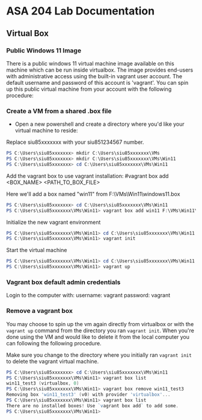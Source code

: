 # ASA 204 Lab Documentation

## Virtual Box

### Public Windows 11 Image

There is a public windows 11 virtual machine image available on this machine which can be run inside virtualbox.  The image provides end-users with administrative access using the built-in vagrant user account.  The default username and password of this account is 'vagrant'.  You can spin up this public virtual machine from your account with the following procedure:

### Create a VM from a shared .box file

- Open a new powershell and create a directory where you'd like your virtual machine to reside:

Replace siu85xxxxxxx with your siu851234567 number.

```powershell
PS C:\Users\siu85xxxxxxx> mkdir C:\Users\siu85xxxxxxx\VMs
PS C:\Users\siu85xxxxxxx> mkdir C:\Users\siu85xxxxxxx\VMs\Win11
PS C:\Users\siu85xxxxxxx> cd C:\Users\siu85xxxxxxx\VMs\Win11
```

Add the vagrant box to use vagrant installation:
#vagrant box add <BOX_NAME> <PATH_TO_BOX_FILE>

Here we'll add a box named "win11" from F:\VMs\Win11\windows11.box
```powershell
PS C:\Users\siu85xxxxxxx> cd C:\Users\siu85xxxxxxx\VMs\Win11
PS C:\Users\siu85xxxxxxx\VMs\Win11> vagrant box add win11 F:\VMs\Win11\windows11.box
```

Initialize the new vagrant environment
```powershell
PS C:\Users\siu85xxxxxxx\VMs\Win11> cd C:\Users\siu85xxxxxxx\VMs\Win11
PS C:\Users\siu85xxxxxxx\VMs\Win11> vagrant init
```

Start the virtual machine
```powershell
PS C:\Users\siu85xxxxxxx\VMs\Win11> cd C:\Users\siu85xxxxxxx\VMs\Win11
PS C:\Users\siu85xxxxxxx\VMs\Win11> vagrant up
```

### Vagrant box default admin credentials
Login to the computer with:
username: vagrant
password: vagrant

### Remove a vagrant box

You may choose to spin up the vm again directly from virtualbox or with the `vagrant up` command from the directory you ran `vagrant init`.  When you're done using the VM and would like to delete it from the local computer you can following the following procedure.

Make sure you change to the directory where you initially ran `vagrant init` to delete the vagrant virtual machine.

```powershell
PS C:\Users\siu85xxxxxxx> cd C:\Users\siu85xxxxxxx\VMs\Win11
PS C:\Users\siu85xxxxxxx\VMs\Win11> vagrant box list
win11_test3 (virtualbox, 0)
PS C:\Users\siu85xxxxxxx\VMs\Win11> vagrant box remove win11_test3
Removing box 'win11_test3' (v0) with provider 'virtualbox'...
PS C:\Users\siu85xxxxxxx\VMs\Win11> vagrant box list
There are no installed boxes! Use `vagrant box add` to add some.
PS C:\Users\siu85xxxxxxx\VMs\Win11>
```

